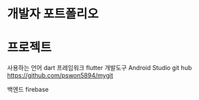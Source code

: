 # 개발자 포트폴리오

# 프로젝트

사용하는 언어      dart
프레임워크          flutter
개발도구             Android Studio
git hub              https://github.com/pswon5894/mygit

백엔드               firebase
